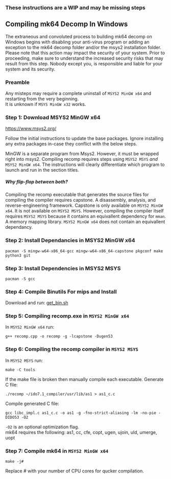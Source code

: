 ### These instructions are a WIP and may be missing steps

## Compiling mk64 Decomp In Windows

The extraneous and convoluted process to building mk64 decomp on Windows begins with disabling your anti-virus program or adding an exception to the mk64 decomp folder and/or the msys2 installation folder. 
Please note that this action may impact the security of your system. Prior to proceeding, make sure to understand the increased security risks that may result from this step. Nobody except you, is responsible and liable for your system and its security.

### Preamble
Any misteps may require a complete uninstall of `MSYS2 MinGW x64` and restarting from the very beginning.  
It is unknown if `MSYS MinGW x32` works.

### Step 1: Download MSYS2 MinGW x64

https://www.msys2.org/

Follow the initial instructions to update the base packages. Ignore installing any extra packages in-case they conflict with the below steps.

MinGW is a separate program from Msys2. However, it must be wrapped right into msys2.
Compiling recomp requires steps using `MSYS2 MSYS` *and* `MSYS2 MinGW x64`. The instructions will clearly differentiate which program to launch and run in the section titles.

##### Why flip-flop between both?
Compiling the recomp executable that generates the source files for compiling the compiler requires capstone. A disassembly, analysis, and reverse-engineering framework. Capstone is only available on `MSYS2 MinGW x64`. It is not available on `MSYS2 MSYS`. However, compiling the compiler itself requires `MSYS2 MSYS` because it contains an equivallent dependency for `mman`. A memory mapping library. `MSYS2 MinGW x64` does not contain an equivallent dependancy.


### Step 2: Install Dependancies in MSYS2 MinGW x64
```
pacman -S mingw-w64-x86_64-gcc mingw-w64-x86_64-capstone pkgconf make python3 git
```

### Step 3: Install Dependencies in MSYS2 MSYS
```
pacman -S gcc
```

### Step 4: Compile Binutils For mips and Install
Download and run: [get_bin.sh](get_bin.sh)

### Step 5: Compiling recomp.exe in `MSYS2 MinGW x64`
In `MSYS2 MinGW x64` run:
```
g++ recomp.cpp -o recomp -g -lcapstone -Dugen53
```

### Step 6: Compiling the recomp compiler in `MSYS2 MSYS`
In `MSYS2 MSYS` run:
```
make -C tools
```
If the make file is broken then manually compile each executable.
Generate C file:
```
./recomp ~/ido7.1_compiler/usr/lib/as1 > as1_c.c
```
Compile generated C file:
```
gcc libc_impl.c as1_c.c -o as1 -g -fno-strict-aliasing -lm -no-pie -DIDO53 -O2
```
`-O2` is an optional optimization flag.  
mk64 requires the following: as1, cc, cfe, copt, ugen, ujoin, uld, umerge, uopt

### Step 7: Compile mk64 in `MSYS2 MinGW x64`
```
make -j#
```
Replace # with your number of CPU cores for qucker compilation.
